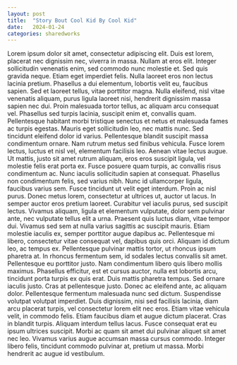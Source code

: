 ```yaml
---
layout: post
title:  "Story Bout Cool Kid By Cool Kid"
date:   2024-01-24 
categories: sharedworks
---
```


Lorem ipsum dolor sit amet, consectetur adipiscing elit. Duis est lorem, placerat nec dignissim
nec, viverra in massa. Nullam at eros elit. Integer sollicitudin venenatis enim, sed commodo nunc
molestie et. Sed quis gravida neque. Etiam eget imperdiet felis. Nulla laoreet eros non lectus
lacinia pretium. Phasellus a dui elementum, lobortis velit eu, faucibus sapien. Sed et laoreet
tellus, vitae porttitor magna. Nulla eleifend, nisl vitae venenatis aliquam, purus ligula laoreet nisi,
hendrerit dignissim massa sapien nec dui. Proin malesuada tortor tellus, ac aliquam arcu
consequat vel. Phasellus sed turpis lacinia, suscipit enim et, convallis quam.
Pellentesque habitant morbi tristique senectus et netus et malesuada fames ac turpis egestas.
Mauris eget sollicitudin leo, nec mattis nunc. Sed tincidunt eleifend dolor id varius. Pellentesque
blandit suscipit massa condimentum ornare. Nam rutrum metus sed finibus vehicula. Fusce
lorem lectus, luctus et nisl vel, elementum facilisis leo. Aenean vitae lectus augue. Ut mattis, justo
sit amet rutrum aliquam, eros eros suscipit ligula, vel molestie felis erat porta ex.
Fusce posuere quam turpis, ac convallis risus condimentum ac. Nunc iaculis sollicitudin sapien at
consequat. Phasellus non condimentum felis, sed varius nibh. Nunc id ullamcorper ligula,
faucibus varius sem. Fusce tincidunt ut velit eget interdum. Proin ac nisl purus. Donec metus
lorem, consectetur at ultrices ut, auctor ut lacus.
In semper auctor eros pretium laoreet. Curabitur vel iaculis purus, sed suscipit lectus. Vivamus
aliquam, ligula et elementum vulputate, dolor sem pulvinar ante, nec vulputate tellus elit a urna.
Praesent quis luctus diam, vitae tempor dui. Vivamus sed sem at nulla varius sagittis ac suscipit
mauris. Etiam molestie iaculis ex, semper porttitor augue dapibus ac. Pellentesque mi libero,
consectetur vitae consequat vel, dapibus quis orci. Aliquam id dictum leo, ac tempus ex.
Pellentesque pulvinar mattis tortor, ut rhoncus ipsum pharetra at. In rhoncus fermentum sem,
id sodales lectus convallis sit amet. Pellentesque eu porttitor justo. Nam condimentum libero
quis libero mollis maximus. Phasellus efficitur, est et cursus auctor, nulla est lobortis arcu,
tincidunt porta turpis ex quis erat. Duis mattis pharetra tempus. Sed ornare iaculis justo.
Cras at pellentesque justo. Donec ac eleifend ante, ac aliquam dolor. Pellentesque fermentum
malesuada nunc sed dictum. Suspendisse volutpat volutpat imperdiet. Duis dignissim, nisi sed
facilisis lacinia, diam arcu placerat turpis, vel consectetur lorem elit nec eros. Etiam vitae vehicula
velit, in commodo felis. Etiam faucibus diam et augue dictum placerat. Cras in blandit turpis.
Aliquam interdum tellus lacus. Fusce consequat erat eu ipsum ultrices suscipit. Morbi ac quam
sit amet dui pulvinar aliquet sit amet nec leo. Vivamus varius augue accumsan massa cursus
commodo. Integer libero felis, tincidunt commodo pulvinar at, pretium ut massa. Morbi hendrerit
ac augue id vestibulum.